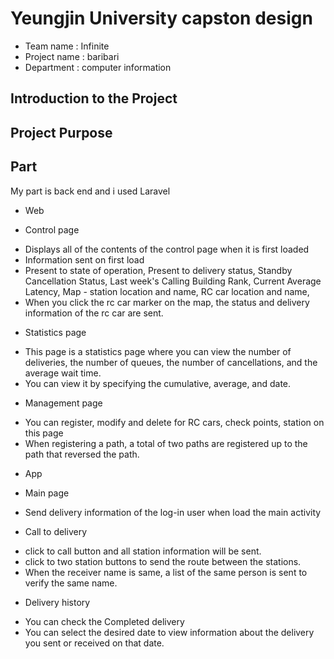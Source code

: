 # Yeungjin University capston design
* Team name : Infinite
* Project name : baribari
* Department : computer information
 
## Introduction to the Project

## Project Purpose
 
## Part
My part is back end and i used Laravel  
* Web  
 + Control page  
  - Displays all of the contents of the control page when it is first loaded  
  - Information sent on first load  
  - Present to state of operation, Present to delivery status, Standby Cancellation Status, Last week's Calling Building Rank, Current Average Latency, Map - station location and name, RC car location and name,   
  - When you click the rc car marker on the map, the status and delivery information of the rc car are sent.  
 + Statistics page  
  - This page is a statistics page where you can view the number of deliveries, the number of queues, the number of cancellations, and the average wait time.  
  - You can view it by specifying the cumulative, average, and date.  
 + Management page  
  - You can register, modify and delete for RC cars, check points, station on this page  
  - When registering a path, a total of two paths are registered up to the path that reversed the path.  

* App   
 + Main page  
  - Send delivery information of the log-in user when load the main activity  
 + Call to delivery  
  - click to call button and all station information will be sent.  
  - click to two station buttons to send the route between the stations.  
  - When the receiver name is same, a list of the same person is sent to verify the same name.  
 + Delivery history  
  - You can check the Completed delivery  
  - You can select the desired date to view information about the delivery you sent or received on that date.  
